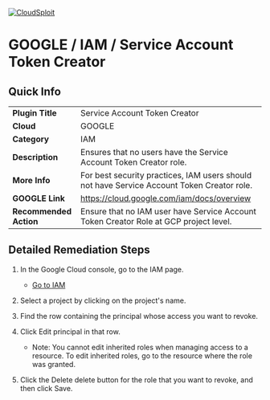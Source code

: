 [![CloudSploit](https://cloudsploit.com/img/logo-new-big-text-100.png "CloudSploit")](https://cloudsploit.com)

# GOOGLE / IAM / Service Account Token Creator

## Quick Info

| | |
|-|-|
| **Plugin Title** | Service Account Token Creator |
| **Cloud** | GOOGLE |
| **Category** | IAM |
| **Description** | Ensures that no users have the Service Account Token Creator role. |
| **More Info** | For best security practices, IAM users should not have Service Account Token Creator role. |
| **GOOGLE Link** | https://cloud.google.com/iam/docs/overview |
| **Recommended Action** | Ensure that no IAM user have Service Account Token Creator Role at GCP project level.|

## Detailed Remediation Steps
1. In the Google Cloud console, go to the IAM page.

    - [Go to IAM](https://console.cloud.google.com/projectselector/iam-admin/iam?supportedpurview=project,folder,organizationId)

2. Select a project by clicking on the project's name. 

3. Find the row containing the principal whose access you want to revoke. 

4. Click Edit principal in that row.

    - Note: You cannot edit inherited roles when managing access to a resource. To edit inherited roles, go to the resource where the role was granted.

5. Click the Delete delete button for the role that you want to revoke, and then click Save.
